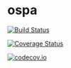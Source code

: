 # ospa

[![Build Status](https://travis-ci.org/mwess/ospa.jl.svg?branch=master)](https://travis-ci.org/mwess/ospa.jl)

[![Coverage Status](https://coveralls.io/repos/mwess/ospa.jl/badge.svg?branch=master&service=github)](https://coveralls.io/github/mwess/ospa.jl?branch=master)

[![codecov.io](http://codecov.io/github/mwess/ospa.jl/coverage.svg?branch=master)](http://codecov.io/github/mwess/ospa.jl?branch=master)
